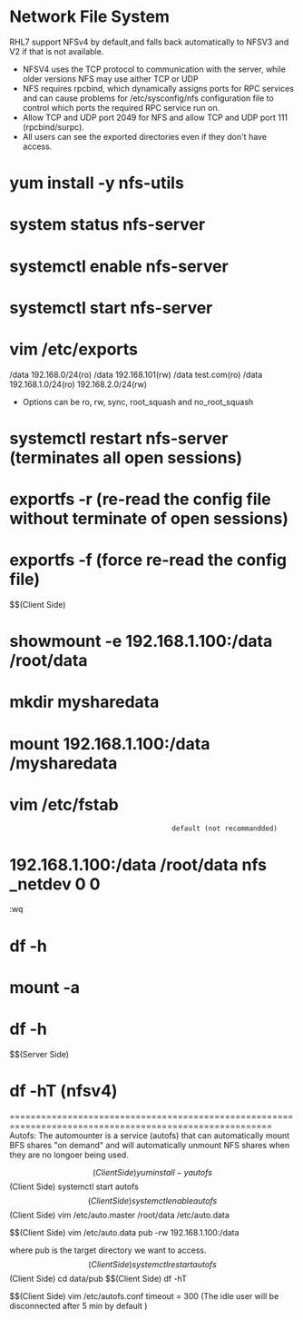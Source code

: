 Network File System
=====================================
RHL7 support NFSv4 by default,and falls back automatically to NFSV3 and V2 if that is not available.
- NFSV4 uses the TCP protocol to communication with the server, while older versions NFS may use aither TCP or UDP
- NFS requires rpcbind, which dynamically assigns ports for RPC services and can cause problems for /etc/sysconfig/nfs configuration file to control which ports
the required RPC service run on.
- Allow TCP and UDP port 2049 for NFS and allow TCP and UDP port 111 (rpcbind/surpc).
- All users can see the exported directories even if they don't have access.

# yum install -y nfs-utils
# system status nfs-server
# systemctl enable nfs-server
# systemctl start nfs-server
# vim /etc/exports
/data   192.168.0/24(ro)
/data   192.168.101(rw)
/data   test.com(ro)
/data   192.168.1.0/24(ro)   192.168.2.0/24(rw)

- Options can be ro, rw, sync, root_squash and no_root_squash
# systemctl restart nfs-server       (terminates all open sessions)
# exportfs -r                       (re-read the config file without terminate of open sessions)
# exportfs -f                       (force re-read the config file)

$$(Client Side)
# showmount -e 192.168.1.100:/data  /root/data
# mkdir  mysharedata
# mount 192.168.1.100:/data     /mysharedata
# vim /etc/fstab
                                            default (not recommandded)
# 192.168.1.100:/data   /root/data      nfs  _netdev     0   0  
:wq
# df -h
# mount -a
# df -h


$$(Server Side)
# df -hT                                            (nfsv4)
 

 ========================================================================================================
 Autofs:
 The automounter is a service (autofs) that can automatically mount BFS shares "on demand" and will automatically unmount NFS shares when they are no longoer being used.
 
 $$(Client Side)   yum install -y autofs
 $$(Client Side)  systemctl start autofs
 $$(Client Side)  systemctl enable autofs
 $$(Client Side)   vim /etc/auto.master
 /root/data   /etc/auto.data

 $$(Client Side) vim /etc/auto.data
 pub  -rw   192.168.1.100:/data

 where  pub is the target directory we want to access.
 $$(Client Side) systemctl restart autofs
$$(Client Side) cd data/pub
$$(Client Side) df -hT

$$(Client Side) vim /etc/autofs.conf
timeout = 300               (The idle user will be disconnected after 5 min by default )